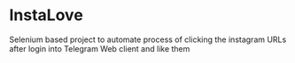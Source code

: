 # InstaLove
Selenium based project to automate process of clicking the instagram URLs after login into Telegram Web client and like them
